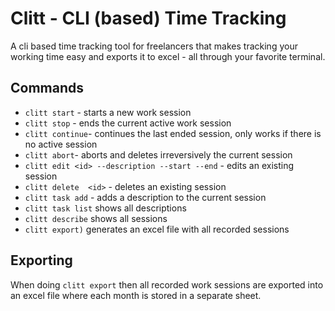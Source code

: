 # Clitt - CLI (based) Time Tracking


A cli based time tracking tool for freelancers that makes tracking your working time easy and exports it to excel - all
through your favorite terminal.

## Commands

- `clitt start` - starts a new work session
- `clitt stop` - ends the current active work session
- `clitt continue`- continues the last ended session, only works if there is no active session
- `clitt abort`- aborts and deletes irreversively the current session
- `clitt edit <id> --description --start --end` - edits an existing session
- `clitt delete  <id>` - deletes an existing session
- `clitt task add` - adds a description to the current session
- `clitt task list` shows all descriptions
- `clitt describe` shows all sessions
- `clitt export)` generates an excel file with all recorded sessions

## Exporting

When doing `clitt export` then all recorded work sessions are exported into an excel file where each month is stored in
a
separate sheet.